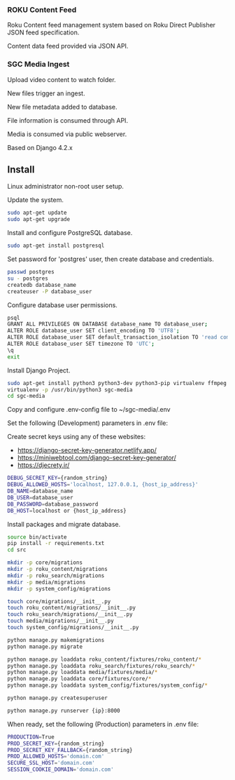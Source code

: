 ### ROKU Content Feed

Roku Content feed management system based on Roku Direct Publisher JSON feed specification.

Content data feed provided via JSON API.


### SGC Media Ingest

Upload video content to watch folder.

New files trigger an ingest.

New file metadata added to database.

File information is consumed through API.

Media is consumed via public webserver.

Based on Django 4.2.x


## Install ##

Linux administrator non-root user setup.

Update the system.

```bash
sudo apt-get update
sudo apt-get upgrade
```

Install and configure PostgreSQL database.

```bash
sudo apt-get install postgresql
```

Set password for 'postgres' user, then create database and credentials.

```bash
passwd postgres
su - postgres
createdb database_name
createuser -P database_user
```

Configure database user permissions.

```bash
psql
GRANT ALL PRIVILEGES ON DATABASE database_name TO database_user;
ALTER ROLE database_user SET client_encoding TO 'UTF8';
ALTER ROLE database_user SET default_transaction_isolation TO 'read committed';
ALTER ROLE database_user SET timezone TO 'UTC';
\q
exit
```

Install Django Project.

```bash
sudo apt-get install python3 python3-dev python3-pip virtualenv ffmpeg
virtualenv -p /usr/bin/python3 sgc-media
cd sgc-media
```

Copy and configure .env-config file to \~/sgc-media/.env

Set the following (Development) parameters in .env file:

Create secret keys using any of these websites:

- https://django-secret-key-generator.netlify.app/
- https://miniwebtool.com/django-secret-key-generator/
- https://djecrety.ir/

```bash
DEBUG_SECRET_KEY={random_string}
DEBUG_ALLOWED_HOSTS='localhost, 127.0.0.1, {host_ip_address}'
DB_NAME=database_name
DB_USER=database_user
DB_PASSWORD=database_password
DB_HOST=localhost or {host_ip_address}
```

Install packages and migrate database.

```bash
source bin/activate
pip install -r requirements.txt
cd src

mkdir -p core/migrations
mkdir -p roku_content/migrations
mkdir -p roku_search/migrations
mkdir -p media/migrations
mkdir -p system_config/migrations

touch core/migrations/__init__.py
touch roku_content/migrations/__init__.py
touch roku_search/migrations/__init__.py
touch media/migrations/__init__.py
touch system_config/migrations/__init__.py

python manage.py makemigrations
python manage.py migrate

python manage.py loaddata roku_content/fixtures/roku_content/*
python manage.py loaddata roku_search/fixtures/roku_search/*
python manage.py loaddata media/fixtures/media/*
python manage.py loaddata core/fixtures/core/*
python manage.py loaddata system_config/fixtures/system_config/*

python manage.py createsuperuser

python manage.py runserver {ip}:8000
```

When ready, set the following (Production) parameters in .env file:

```bash
PRODUCTION=True
PROD_SECRET_KEY={random_string}
PROD_SECRET_KEY_FALLBACK={random_string}
PROD_ALLOWED_HOSTS='domain.com'
SECURE_SSL_HOST='domain.com'
SESSION_COOKIE_DOMAIN='domain.com'
```